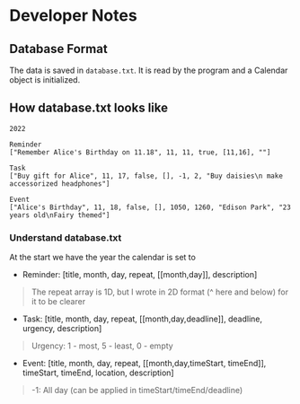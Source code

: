 # Developer Notes

## Database Format
The data is saved in ```database.txt```. It is read by the program and a Calendar object is initialized.

## How database.txt looks like
```
2022

Reminder
["Remember Alice's Birthday on 11.18", 11, 11, true, [11,16], ""]

Task
["Buy gift for Alice", 11, 17, false, [], -1, 2, "Buy daisies\n make accessorized headphones"]

Event
["Alice's Birthday", 11, 18, false, [], 1050, 1260, "Edison Park", "23 years old\nFairy themed"]
```

### Understand database.txt
At the start we have the year the calendar is set to

- Reminder: [title, month, day, repeat, \[\[month,day]], description]
> The repeat array is 1D, but I wrote in 2D format (^ here and below) for it to be clearer
- Task: [title, month, day, repeat, \[\[month,day,deadline]], deadline, urgency, description]
> Urgency: 1 - most, 5 - least, 0 - empty
- Event: [title, month, day, repeat, \[\[month,day,timeStart, timeEnd]], timeStart, timeEnd, location, description]
> -1: All day (can be applied in timeStart/timeEnd/deadline)



